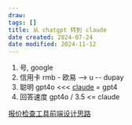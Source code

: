 ```yaml
---
draw:
tags: []
title: 从 chatgpt 转到 claude
date created: 2024-07-24
date modified: 2024-11-12
---
```

1. 号, google
2. 信用卡 rmb - 欧易 --> u -- dupay
3. 聪明 gpt4o <<< [claude](2%20第二大脑/2%20飞轮/0%20工具系统/AI/claude.md) = gpt4
4. 回答速度 gpt4o / 3.5 <= claude

[报价检查工具前端设计思路](https://wiki.corp.qunar.com/pages/viewpage.action?pageId=934542983)

